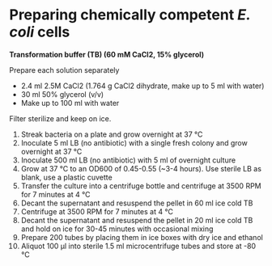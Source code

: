 # Preparing chemically competent *E. coli* cells

**Transformation buffer (TB) (60 mM CaCl2, 15% glycerol)**

Prepare each solution separately

* 2.4 ml 2.5M CaCl2 (1.764 g CaCl2 dihydrate, make up to 5 ml with water)
* 30 ml 50% glycerol (v/v)
* Make up to 100 ml with water

Filter sterilize and keep on ice.

1. Streak bacteria on a plate and grow overnight at 37 °C 
2. Inoculate 5 ml LB (no antibiotic) with a single fresh colony and grow overnight at 37 °C 
3. Inoculate 500 ml LB (no antibiotic) with 5 ml of overnight culture
4. Grow at 37 °C to an OD600 of 0.45-0.55 (~3-4 hours). Use sterile LB as blank, use a plastic cuvette
5. Transfer the culture into a centrifuge bottle and centrifuge at 3500 RPM for 7 minutes at 4 °C 
6. Decant the supernatant and resuspend the pellet in 60 ml ice cold TB
7. Centrifuge at 3500 RPM for 7 minutes at 4 °C
8. Decant the supernatant and resuspend the pellet in 20 ml ice cold TB and hold on ice for 30-45 minutes with occasional mixing
9. Prepare 200 tubes by placing them in ice boxes with dry ice and ethanol 
10. Aliquot 100 μl into sterile 1.5 ml microcentrifuge tubes and store at -80 °C